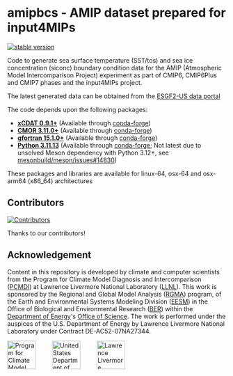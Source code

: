 # amipbcs - AMIP dataset prepared for input4MIPs

[![stable version](https://img.shields.io/badge/Current_version-1.1.10-brightgreen.svg)](https://github.com/PCMDI/amipbcs/releases/tag/1.1.10) <!--[![Zenodo DOI](https://zenodo.org/badge/984989836.svg)](https://doi.org/10.5281/zenodo.15446796)-->

Code to generate sea surface temperature (SST/tos) and sea ice concentration (siconc) boundary condition data for the AMIP (Atmospheric Model Intercomparison Project) experiment as part of CMIP6, CMIP6Plus and CMIP7 phases and the input4MIPs project.

The latest generated data can be obtained from the [ESGF2-US data portal](https://esgf-node.ornl.gov/search?project=input4MIPs&activeFacets={%22mip_era%22:%22CMIP7%22})

The code depends upon the following packages:
- [**xCDAT 0.9.1+**](https://github.com/xCDAT/xcdat) (Available through [conda-forge](https://anaconda.org/conda-forge/xcdat/files))
- [**CMOR 3.11.0+**](https://github.com/PCMDI/cmor) (Available through [conda-forge](https://anaconda.org/conda-forge/cmor/files))
- [**gfortran 15.1.0+**](https://gcc.gnu.org/wiki/GFortran) (Available through [conda-forge](https://anaconda.org/conda-forge/gfortran/files))
- [**Python 3.11.13**](https://www.python.org/) (Available through [conda-forge](https://anaconda.org/conda-forge/python/files); Not latest due to unsolved Meson dependency with Python 3.12+, see [mesonbuild/meson/issues#14830](https://github.com/mesonbuild/meson/issues/14830))

These packages and libraries are available for linux-64, osx-64 and osx-arm64 (x86_64) architectures

## Contributors

[![Contributors](https://contrib.rocks/image?repo=PCMDI/amipbcs)](https://github.com/PCMDI/amipbcs/graphs/contributors)

Thanks to our contributors!

## Acknowledgement

Content in this repository is developed by climate and computer scientists from the Program for Climate Model Diagnosis and Intercomparison ([PCMDI][PCMDI]) at Lawrence Livermore National Laboratory ([LLNL][LLNL]). This work is sponsored by the Regional and Global Model Analysis ([RGMA][RGMA]) program, of the Earth and Environmental Systems Modeling Division ([EESM][EESM]) in the Office of Biological and Environmental Research ([BER][BER]) within the [Department of Energy][DOE]'s [Office of Science][OS]. The work is performed under the auspices of the U.S. Department of Energy by Lawrence Livermore National Laboratory under Contract DE-AC52-07NA27344.

<p>
    <img src="https://pcmdi.github.io/assets/PCMDI/100px-PCMDI-Logo-NoText-square-png8.png"
         width="65"
         style="margin-right: 30px"
         title="Program for Climate Model Diagnosis and Intercomparison"
         alt="Program for Climate Model Diagnosis and Intercomparison"
    >&nbsp;
    <img src="https://pcmdi.github.io/assets/DOE/480px-DOE_Seal_Color.png"
         width="65"
         style="margin-right: 30px"
         title="United States Department of Energy"
         alt="United States Department of Energy"
    >&nbsp;
    <img src="https://pcmdi.github.io/assets/LLNL/212px-LLNLiconPMS286-WHITEBACKGROUND.png"
         width="65"
         style="margin-right: 30px"
         title="Lawrence Livermore National Laboratory"
         alt="Lawrence Livermore National Laboratory"
    >
</p>


[PCMDI]: https://pcmdi.llnl.gov
[LLNL]: https://www.llnl.gov
[RGMA]: https://eesm.science.energy.gov/program-area/regional-global-model-analysis
[EESM]: https://eesm.science.energy.gov
[BER]: https://www.energy.gov/science/ber/biological-and-environmental-research
[DOE]: https://www.energy.gov
[OS]: https://www.energy.gov/science/office-science
